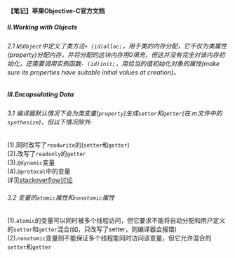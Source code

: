#### 【笔记】苹果Objective-C官方文档  
##### II.Working with Objects  
###### 2.1 `NSObject`中定义了类方法`+ (id)alloc;`，用于类的内存分配，它不仅为类属性(property)分配内存，并将分配的这块内存用0填充，但这并没有完全对该内存初始化，还需要调用实例函数`- (id)init;`，用恰当的值初始化对象的属性(make sure its properties have suitable initial values at creation)。  
##### III.Encapsulating Data  
###### 3.1 编译器默认情况下会为类变量(`property`)生成`setter`和`getter`(在.m文件中的`synthesize`)，但以下情况除外:  
(1).同时改写了`readwrite`的(`setter`和`getter`)  
(2).改写了`readonly`的`getter`  
(3).`@dynamic`变量  
(4).`@protocol`中的变量  
详见[stackoverflow讨论](http://stackoverflow.com/questions/19784454/when-should-i-use-synthesize-explicitly)  
###### 3.2 变量的`atomic`属性和`nonatomic`属性  
(1).`atomic`的变量可以同时被多个线程访问，但它要求不能将自动分配和用户定义的`setter`和`getter`混合(如，只改写了setter，则编译器会报错)  
(2).`nonatomic`变量则不能保证多个线程能同时访问该变量，但它允许混合的`setter`和`getter`  